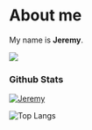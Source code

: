 # About me

My name is **Jeremy**.<br />

![](https://komarev.com/ghpvc/?username=jeremy776&color=yellowgreen)

### Github Stats
[![Jeremy](https://github-readme-stats.vercel.app/api?username=jeremy776&show_icons=true&count_private=true&include_all_commits=true&custom_title=Jeremy+Stats+Github&theme=tokyonight)](Github+Stats)

![Top Langs](https://github-readme-stats.vercel.app/api/top-langs/?username=jeremy776&layout=compact&theme=tokyonight)
